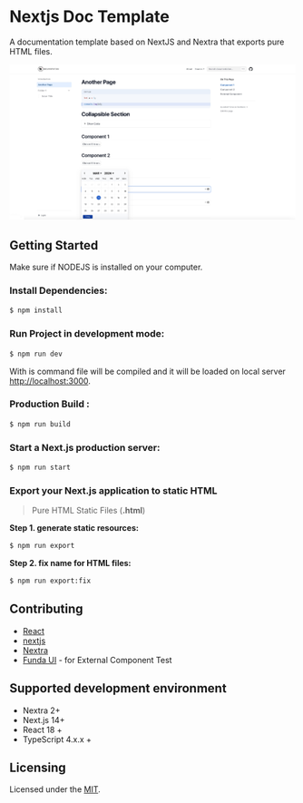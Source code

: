 # Nextjs Doc Template

 A documentation template based on NextJS and Nextra that exports pure HTML files.

![quick overview](public/assets/images/screenshot.jpg)


## Getting Started

Make sure if NODEJS is installed on your computer.

### Install  Dependencies:

```sh
$ npm install
```

### Run Project in development mode:

```sh
$ npm run dev
```
With is command file will be compiled and it will be loaded on local server [http://localhost:3000](http://localhost:3000).


### Production Build :

```sh
$ npm run build 
```
### Start a Next.js production server:

```sh
$ npm run start
```


### Export your Next.js application to static HTML

> Pure HTML Static Files (**.html**) 


**Step 1. generate static resources:**
```sh
$ npm run export
```

**Step 2. fix name for HTML files:**
```sh
$ npm run export:fix
```


## Contributing

- [React](https://reactjs.org/)
- [nextjs](https://nextjs.org/)
- [Nextra](https://nextra.site/)
- [Funda UI](https://github.com/xizon/funda-ui) - for External Component Test


## Supported development environment

- Nextra 2+
- Next.js 14+
- React 18 +
- TypeScript 4.x.x + 




## Licensing

Licensed under the [MIT](https://opensource.org/licenses/MIT).

